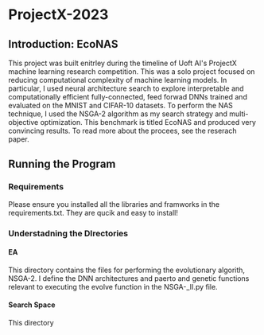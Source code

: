 # ProjectX-2023
## Introduction: EcoNAS
This project was built enitrley during the timeline of Uoft AI's ProjectX machine learning research competition. This was a solo project focused on reducing computational complexity of machine learning models. In particular, I used neural architecture search to explore interpretable and computationally efficient fully-connected, feed forwad DNNs trained and evaluated on the MNIST and CIFAR-10 datasets. To perform the NAS technique, I used the NSGA-2 algorithm as my search strategy and multi-objective optimization. This benchmark is titled EcoNAS and produced very convincing results. To read more about the procees, see the reserach paper.

## Running the Program

### Requirements
Please ensure you installed all the libraries and framworks in the requirements.txt. They are qucik and easy to install!

### Understadning the DIrectories

#### EA
This directory contains the files for performing the evolutionary algorith, NSGA-2. I define the DNN architectures and paerto and genetic functions relevant to executing the evolve function in the NSGA-_II.py file.

#### Search Space
This directory
